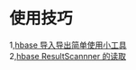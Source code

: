 # 使用技巧  
1,[hbase 导入导出简单使用小工具](Hbase-export-and-import-data.md)  
2,[hbase ResultScannner 的读取](HbaseResultScanner-Result-Read.md)
